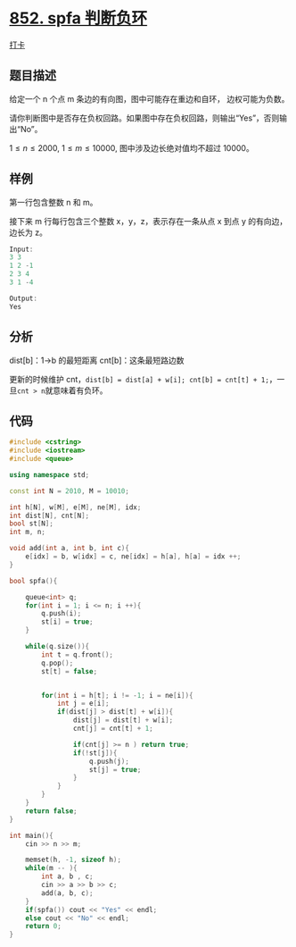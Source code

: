 # [852. spfa 判断负环](https://www.acwing.com/problem/content/854/)

[打卡](https://www.acwing.com/activity/content/problem/content/921/1/)

## 题目描述

给定一个 n 个点 m 条边的有向图，图中可能存在重边和自环， 边权可能为负数。

请你判断图中是否存在负权回路。如果图中存在负权回路，则输出“Yes”，否则输出“No”。

$1 ≤ n ≤ 2000$,
$1 ≤ m ≤ 10000$,
图中涉及边长绝对值均不超过 10000。

## 样例

第一行包含整数 n 和 m。

接下来 m 行每行包含三个整数 x，y，z，表示存在一条从点 x 到点 y 的有向边，边长为 z。

```c++
Input:
3 3
1 2 -1
2 3 4
3 1 -4

Output:
Yes
```

## 分析

dist[b]：1->b 的最短距离
cnt[b]：这条最短路边数

更新的时候维护 cnt，`dist[b] = dist[a] + w[i]; cnt[b] = cnt[t] + 1;`，一旦`cnt > n`就意味着有负环。

## 代码

```c++
#include <cstring>
#include <iostream>
#include <queue>

using namespace std;

const int N = 2010, M = 10010;

int h[N], w[M], e[M], ne[M], idx;
int dist[N], cnt[N];
bool st[N];
int m, n;

void add(int a, int b, int c){
    e[idx] = b, w[idx] = c, ne[idx] = h[a], h[a] = idx ++;
}

bool spfa(){

    queue<int> q;
    for(int i = 1; i <= n; i ++){
        q.push(i);
        st[i] = true;
    }

    while(q.size()){
        int t = q.front();
        q.pop();
        st[t] = false;


        for(int i = h[t]; i != -1; i = ne[i]){
            int j = e[i];
            if(dist[j] > dist[t] + w[i]){
                dist[j] = dist[t] + w[i];
                cnt[j] = cnt[t] + 1;

                if(cnt[j] >= n ) return true;
                if(!st[j]){
                    q.push(j);
                    st[j] = true;
                }
            }
        }
    }
    return false;
}

int main(){
    cin >> n >> m;

    memset(h, -1, sizeof h);
    while(m -- ){
        int a, b , c;
        cin >> a >> b >> c;
        add(a, b, c);
    }
    if(spfa()) cout << "Yes" << endl;
    else cout << "No" << endl;
    return 0;
}
```
